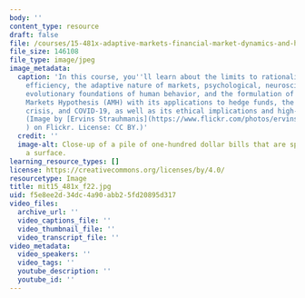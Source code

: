 ```yaml
---
body: ''
content_type: resource
draft: false
file: /courses/15-481x-adaptive-markets-financial-market-dynamics-and-human-behavior-fall-2022/mit15_481x_f22.jpg
file_size: 146108
file_type: image/jpeg
image_metadata:
  caption: 'In this course, you''ll learn about the limits to rationality and market
    efficiency, the adaptive nature of markets, psychological, neuroscientific, and
    evolutionary foundations of human behavior, and the formulation of the Adaptive
    Markets Hypothesis (AMH) with its applications to hedge funds, the 2008 financial
    crisis, and COVID-19, as well as its ethical implications and high-impact applications.
    (Image by [Ervins Strauhmanis](https://www.flickr.com/photos/ervins_strauhmanis/9547663730/
    ) on Flickr. License: CC BY.)'
  credit: ''
  image-alt: Close-up of a pile of one-hundred dollar bills that are spread out on
    a surface.
learning_resource_types: []
license: https://creativecommons.org/licenses/by/4.0/
resourcetype: Image
title: mit15_481x_f22.jpg
uid: f5e8ee2d-34dc-4a90-abb2-5fd20895d317
video_files:
  archive_url: ''
  video_captions_file: ''
  video_thumbnail_file: ''
  video_transcript_file: ''
video_metadata:
  video_speakers: ''
  video_tags: ''
  youtube_description: ''
  youtube_id: ''
---
```

